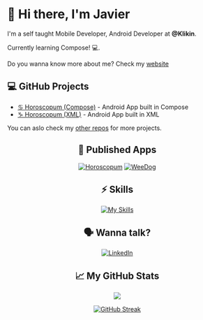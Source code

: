 <div align="right">

</div>

# 👋 Hi there, I'm Javier
  
I'm a self taught Mobile Developer, Android Developer at **@Klikin**.
  
Currently learning Compose! 💻.

Do you wanna know more about me? Check my [website](https://jarg-147.github.io/)

## 💻 GitHub Projects

- [♋️ Horoscopum (Compose)](https://github.com/jarg-147/HoroscopumCompose) - Android App built in Compose
- [♑️ Horoscopum (XML)](https://github.com/jarg-147/HoroscopumXML) - Android App built in XML

You can aslo check my [other repos](https://github.com/jarg-147?tab=repositories) for more projects.

<div align="center">

## 🔗 Published Apps

[![Horoscopum](https://play-lh.googleusercontent.com/lzbFllsGM4AQPTIc_5pf2S0gjiEKxwVOT8GRD-ycwKPTaefCJfuqPgln4hUvOiOfbA=w50-h50-rw)](https://play.google.com/store/apps/details?id=com.bitbiird.horoscopum)
[![WeeDog](https://play-lh.googleusercontent.com/X9UptzvOsK9j5A7EgXRvzZDrMvN_ZZIbpACJeJ9SF2l_X7Vf9wJAdpWjU1lkO4p1xdVv=w50-h50-rw)](https://play.google.com/store/apps/details?id=com.bitbiird.weedog)

</div>

<div align="center">

## ⚡️ Skills

[![My Skills](https://skillicons.dev/icons?i=androidstudio,idea,kotlin,ktor,gradle,firebase,git,github,heroku,postman)](https://skillicons.dev)

</div>

<div align="center">

## 🗣️ Wanna talk?

[![LinkedIn](https://skillicons.dev/icons?i=linkedin)](https://www.linkedin.com/in/javier-romero-gil/)

</div>

<div align="center">

## 📈 My GitHub Stats

[![](https://komarev.com/ghpvc/?username=jarg-147&style=for-the-badge&color=2EDF85)](https://github.com/antonkomarev/github-profile-views-counter)

[![GitHub Streak](https://streak-stats.demolab.com?user=jarg-147&theme=material-palenight&border_radius=8&mode=weekly)](https://git.io/streak-stats)

</div>
